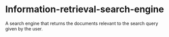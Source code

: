 # Information-retrieval-search-engine
A search engine that returns the documents relevant to the search query given by the user.
